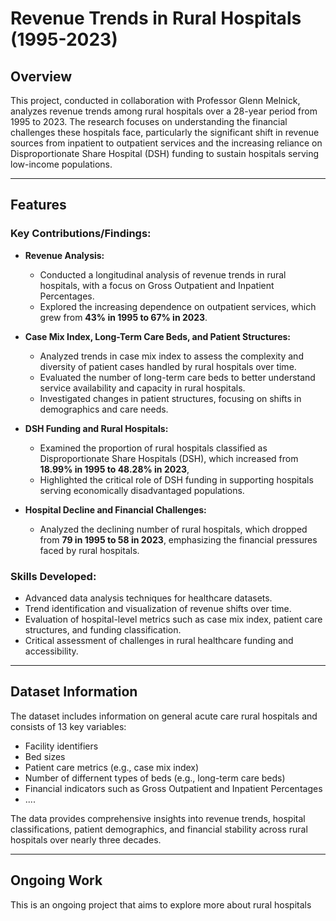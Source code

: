 # Revenue Trends in Rural Hospitals (1995-2023)

## Overview
This project, conducted in collaboration with Professor Glenn Melnick, analyzes revenue trends among rural hospitals over a 28-year period from 1995 to 2023. The research focuses on understanding the financial challenges these hospitals face, particularly the significant shift in revenue sources from inpatient to outpatient services and the increasing reliance on Disproportionate Share Hospital (DSH) funding to sustain hospitals serving low-income populations.

---

## Features

### Key Contributions/Findings:
- **Revenue Analysis:**
  - Conducted a longitudinal analysis of revenue trends in rural hospitals, with a focus on Gross Outpatient and Inpatient Percentages.
  - Explored the increasing dependence on outpatient services, which grew from **43% in 1995 to 67% in 2023**.

- **Case Mix Index, Long-Term Care Beds, and Patient Structures:**
  - Analyzed trends in case mix index to assess the complexity and diversity of patient cases handled by rural hospitals over time.
  - Evaluated the number of long-term care beds to better understand service availability and capacity in rural hospitals.
  - Investigated changes in patient structures, focusing on shifts in demographics and care needs.

- **DSH Funding and Rural Hospitals:**
  - Examined the proportion of rural hospitals classified as Disproportionate Share Hospitals (DSH), which increased from **18.99% in 1995 to 48.28% in 2023**,
  - Highlighted the critical role of DSH funding in supporting hospitals serving economically disadvantaged populations.

- **Hospital Decline and Financial Challenges:**
  - Analyzed the declining number of rural hospitals, which dropped from **79 in 1995 to 58 in 2023**, emphasizing the financial pressures faced by rural hospitals.

### Skills Developed:
- Advanced data analysis techniques for healthcare datasets.
- Trend identification and visualization of revenue shifts over time.
- Evaluation of hospital-level metrics such as case mix index, patient care structures, and funding classification.
- Critical assessment of challenges in rural healthcare funding and accessibility.

---

## Dataset Information

The dataset includes information on general acute care rural hospitals and consists of 13 key variables:
- Facility identifiers
- Bed sizes
- Patient care metrics (e.g., case mix index)
- Number of differnent types of beds (e.g., long-term care beds)
- Financial indicators such as Gross Outpatient and Inpatient Percentages
- ....

The data provides comprehensive insights into revenue trends, hospital classifications, patient demographics, and financial stability across rural hospitals over nearly three decades.

---


## Ongoing Work

This is an ongoing project that aims to explore more about rural hospitals

